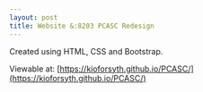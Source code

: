 ```yaml
---
layout: post
title: Website &:8203 PCASC Redesign 
---
```

Created using HTML, CSS and Bootstrap. 

Viewable at: [https://kioforsyth.github.io/PCASC/](https://kioforsyth.github.io/PCASC/)
